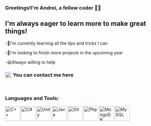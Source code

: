 ### Greetings!I'm Andrei, a fellow coder 👨‍💻

## I'm always eager to learn more to make great things!
-🌟I'm currently learning all the tips and tricks I can

-🦉I'm looking to finish more projects in the upcoming year

-😃Always willing to help

### You can contact me here [<img align="left" alt="andrei-mutescu | LinkedIn" width="22px" src="https://cdn.jsdelivr.net/npm/simple-icons@v3/icons/linkedin.svg" />][linkedin]

[linkedin]: https://www.linkedin.com/in/andrei-mutescu-1516b7217/

<br />

### Languages and Tools:
[<img align="left" alt="C++" width="48px" src="https://user-images.githubusercontent.com/63661281/131055123-b442696d-c99b-4501-b7c8-6f0bd1cb9307.png" />][C++]
[<img align="left" alt="C#" width="48px" src="https://user-images.githubusercontent.com/63661281/131055064-c6a01814-bcdf-49f0-aa42-4583bfc58a81.png" />][C#]
[<img align="left" alt="Unity" width="48px" src="https://user-images.githubusercontent.com/63661281/131055221-03d01b31-a8aa-4f22-b08f-357f7cd64956.jpg" />][Unity]
[<img align="left" alt="Java" width="48px" src="https://user-images.githubusercontent.com/63661281/131054509-426b53bf-b179-43e3-9c51-62b7813fce16.png" />][Git]
[<img align="left" alt="Git" width="48px" src="https://user-images.githubusercontent.com/63661281/131054509-426b53bf-b179-43e3-9c51-62b7813fce16.png" />][Java]
[<img align="left" alt="Php" width="48px" src="https://user-images.githubusercontent.com/63661281/131054509-426b53bf-b179-43e3-9c51-62b7813fce16.png" />][Php]
[<img align="left" alt="MongoDB" width="48px" src="https://user-images.githubusercontent.com/63661281/131054509-426b53bf-b179-43e3-9c51-62b7813fce16.png" />][MongoDB]
[<img align="left" alt="MySQL" width="48px" src="https://user-images.githubusercontent.com/63661281/131054509-426b53bf-b179-43e3-9c51-62b7813fce16.png" />][MySQL]


[Java]: https://en.wikipedia.org/wiki/Java_(programming_language)

[C++]: https://en.wikipedia.org/wiki/Java_(programming_language)

[Unity]: https://en.wikipedia.org/wiki/Java_(programming_language)

[C#]: https://en.wikipedia.org/wiki/Java_(programming_language)

[Git]: https://en.wikipedia.org/wiki/Java_(programming_language)

[Php]: https://en.wikipedia.org/wiki/Java_(programming_language)

[MongoDB]: https://en.wikipedia.org/wiki/Java_(programming_language)

[MySQL]: https://en.wikipedia.org/wiki/Java_(programming_language)
